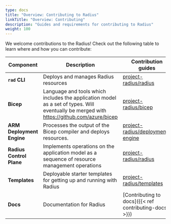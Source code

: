 ```yaml
---
type: docs
title: "Overview: Contributing to Radius"
linkTitle: "Overview: Contributing"
description: "Guides and requirements for contributing to Radius"
weight: 100
---
```


We welcome contributions to the Radius! Check  out  the following table to learn where and how you can contribute:

| Component | Description | Contribution guides |
|-----------|-------------|---------------------|
| **`rad` CLI** | Deploys and manages Radius resources | [project-radius/radius](https://github.com/project-radius/radius/blob/main/docs/contributing/contributing-code/contributing-code-cli/running-rad-cli.md) |
| **Bicep** | Language and tools which includes the application model as a set of types. Will eventually be merged with https://github.com/azure/bicep | [project-radius/bicep](https://github.com/project-radius/bicep/blob/radius-compiler/CONTRIBUTING.md) |
| **ARM Deployment Engine** | Processes the output of the Bicep compiler and deploys resources. | [project-radius/deployment-engine](https://github.com/project-radius/deployment-engine/blob/main/CONTRIBUTING.md) |
| **Radius Control Plane** | Implements operations on the application model as a sequence of resource management operations | [project-radius/radius](https://github.com/project-radius/radius/tree/main/docs/contributing/contributing-code) |
| **Templates** | Deployable starter templates for getting up and running with Radius | [project-radius/templates](https://github.com/project-radius/templates) |
| **Docs** | Documentation for Radius | [Contributing to docs]({{< ref contributing-docs >}}) |
